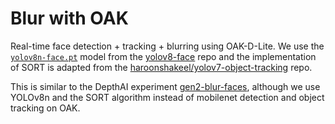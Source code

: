 # Blur with OAK

Real-time face detection + tracking + blurring using OAK-D-Lite. We use the [`yolov8n-face.pt`](https://github.com/akanametov/yolov8-face/releases/download/v0.0.0/yolov8n-face.pt) model from the [yolov8-face](https://github.com/akanametov/yolov8-face/tree/dev) repo and the implementation of SORT is adapted from the [haroonshakeel/yolov7-object-tracking](https://github.com/haroonshakeel/yolov7-object-tracking) repo.

This is similar to the DepthAI experiment [gen2-blur-faces](https://github.com/luxonis/depthai-experiments/tree/master/gen2-blur-faces), although we use YOLOv8n and the SORT algorithm instead of mobilenet detection and object tracking on OAK. 
